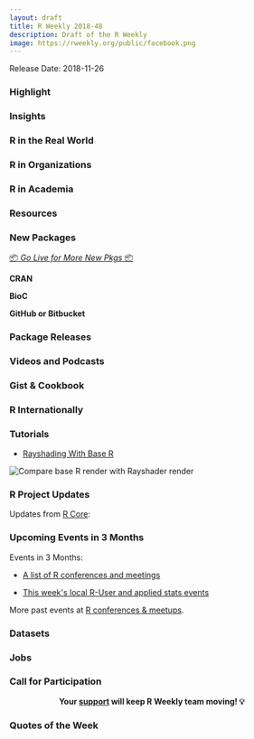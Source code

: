```yaml
---
layout: draft
title: R Weekly 2018-48
description: Draft of the R Weekly
image: https://rweekly.org/public/facebook.png
---
```


Release Date: 2018-11-26

###  Highlight




### Insights



### R in the Real World


###  R in Organizations



###  R in Academia



###  Resources




###  New Packages

<p class="added-hostname"><a href="https://rweekly.org/live" target="_blank" class="externalLink">📦 <i>Go Live for More New Pkgs</i> 📦</a></p>

**CRAN**




**BioC**


**GitHub or Bitbucket**


### Package Releases



###  Videos and Podcasts



### Gist & Cookbook




### R Internationally



###  Tutorials

+ [Rayshading With Base R](https://www.brodieg.com/2018/10/23/do-not-shade-r/)

![Compare base R render with Rayshader render](https://www.brodieg.com/images/do-not-shade-r-vs-rayshader.jpg)


<!--<div class="post-more-begi
n"></div><div class="post-more-end"></div>-->

###  R Project Updates

Updates from [R Core](http://developer.r-project.org/blosxom.cgi/R-devel/NEWS):


###  Upcoming Events in 3 Months

Events in 3 Months:

+ [A list of R conferences and meetings](https://jumpingrivers.github.io/meetingsR/events.html)


+ [This week's local R-User and applied stats events](https://community.rstudio.com/c/irl)

More past events at [R conferences & meetups](https://conf.rweekly.org).

### Datasets




### Jobs




###  Call for Participation



<p class="hide-support added-hostname support-rweekly" style="text-align: center;font-weight: bold;">Your <a class="non-visited externalLink" href="https://www.patreon.com/rweekly" onclick="pas(this)">support</a> will keep R Weekly team moving! 💡</p>

###  Quotes of the Week

